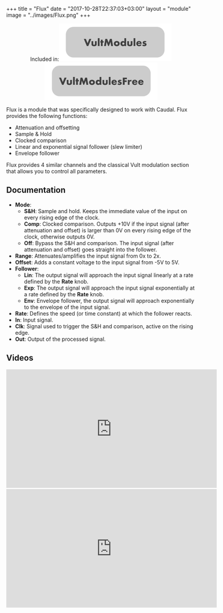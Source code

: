 +++
title = "Flux"
date = "2017-10-28T22:37:03+03:00"
layout = "module"
image = "../images/Flux.png"
+++

<center>Included in:<img src="../images/VultModulesSticker.svg"> <img src="../images/VultModulesFreeSticker.svg"> </center>


Flux is a module that was specifically designed to work with Caudal. Flux provides the following functions:

- Attenuation and offsetting
- Sample & Hold
- Clocked comparison
- Linear and exponential signal follower (slew limiter)
- Envelope follower

Flux provides 4 similar channels and the classical Vult modulation section that allows you to control all parameters.


## Documentation
- **Mode**:
   - **S&H**: Sample and hold. Keeps the immediate value of the input on every rising edge of the clock.
   - **Comp**: Clocked comparison. Outputs +10V if the input signal (after attenuation and offset) is larger than 0V on every rising edge of the clock, otherwise outputs 0V.
   - **Off**: Bypass the S&H and comparison. The input signal (after attenuation and offset) goes straight into the follower.
- **Range**: Attenuates/amplifies the input signal from 0x to 2x.
- **Offset**: Adds a constant voltage to the input signal from -5V to 5V.
- **Follower**:
   - **Lin**: The output signal will approach the input signal linearly at a rate defined by the **Rate** knob.
   - **Exp**: The output signal will approach the input signal exponentially at a rate defined by the **Rate** knob.
   - **Env**: Envelope follower, the output signal will approach exponentially to the envelope of the input signal.
- **Rate**: Defines the speed (or time constant) at which the follower reacts.
- **In**: Input signal.
- **Clk**: Signal used to trigger the S&H and comparison, active on the rising edge.
- **Out**: Output of the processed signal.

## Videos

<iframe width="560" height="315" src="https://www.youtube.com/embed/x-ddYFdtANc" frameborder="0" gesture="media" allow="encrypted-media" allowfullscreen></iframe>

<iframe width="560" height="315" src="https://www.youtube.com/embed/tpdsrrSGmGM" frameborder="0" allow="autoplay; encrypted-media" allowfullscreen></iframe>
